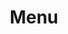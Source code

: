 ---
template: MenuPage
slug: menu
title: Menu
subtitle: ""
headerImage: /images/default.jpg
images:
  - src: /images/hayahay_menu_page_0.jpg
    alt: Hayahay Menu Page 0
    title: Hayahay Menu Page 0
  - src: /images/hayahay_menu_page_1.jpg
    alt: Hayahay Menu Page 1
    title: Hayahay Menu Page 1
  - src: /images/hayahay_menu_page_2.jpg
    alt: Hayahay Menu Page 2
    title: Hayahay Menu Page 2
  - src: /images/hayahay_menu_page_3.jpg
    alt: Hayahay Menu Page 3
    title: Hayahay Menu Page 3
  - src: /images/hayahay_menu_page_4.jpg
    alt: Hayahay Menu Page 4
    title: Hayahay Menu Page 4
  - src: /images/hayahay_menu_page_5.jpg
    alt: Hayahay Menu Page 5
    title: Hayahay Menu Page 5
  - src: /images/hayahay_menu_page_6.jpg
    alt: Hayahay Menu Page 6
    title: Hayahay Menu Page 6
  - src: /images/hayahay_menu_page_7.jpg
    alt: Hayahay Menu Page 7
    title: Hayahay Menu Page 7
  - src: /images/hayahay_menu_page_8.jpg
    alt: Hayahay Menu Page 8
    title: Hayahay Menu Page 8    

meta:
  title: Menu
  description: Find the Hayahay Cafe menu here.
  keywords: menu
---